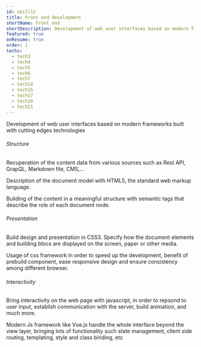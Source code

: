 ```yaml
---
id: skill12
title: Front end development
shortName: Front end
shortDescription: Development of web user interfaces based on modern frameworks
featured: true
onResume: true
order: 1
techs:
  - tech3
  - tech4
  - tech5
  - tech6
  - tech7
  - tech14
  - tech15
  - tech17
  - tech20
  - tech21
---
```

 Development of web user interfaces based on modern frameworks built with cutting edges technologies
 
###### Structure
Recuperation of the content data from various sources such as Rest API, GrapQL, Markdown file, CMS,...

Description of the document model with HTML5, the standard web markup language. 

Building of the content in a meaningful structure with semantic tags that describe the role of each document node.

###### Presentation
Build design and presentation in CSS3. Specify how the document elements and building blocs are displayed on the screen, paper or other media.

Usage of css framework in order to speed up the development, benefit of prebuild component, ease responsive design and ensure consistency among different browser.

###### Interactivity
Bring interactivity on the web page with javascript, in order to repsond to user input, establish communication with the server, build animation, and much more.

Modern Js framework like Vue.js handle the whole interface beyond the view layer, bringing lots of functionality such state management, client side routing, templating, style and class binding, etc 
